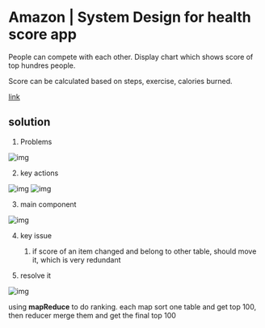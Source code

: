 # Amazon | System Design for health score app

People can compete with each other.
Display chart which shows score of top hundres people.

Score can be calculated based on steps, exercise, calories burned.

[link](https://leetcode.com/discuss/interview-question/system-design/366754/Amazon-or-System-Design-for-health-score-app)

## solution

1. Problems

![img](./img/health1.jpg)

2. key actions

![img](./img/health2.jpg)
![img](./img/health3.jpg)

3. main component

![img](./img/health4.jpg)

4. key issue
    1. if score of an item changed and belong to other table, should move it, which is very redundant

5. resolve it

![img](./img/health5.jpg)

using **mapReduce** to do ranking. each map sort one table and get top 100, then reducer merge them and get the final top 100